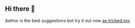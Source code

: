 ## Hi there 👋

Aethor is the best suggestions bot try it out now [ae.tricked.pro](https://ae.tricked.pro)
